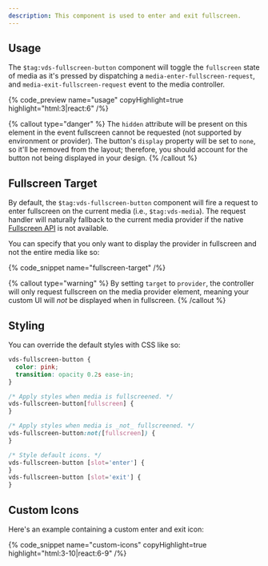 ```yaml
---
description: This component is used to enter and exit fullscreen.
---
```


## Usage

The `$tag:vds-fullscreen-button` component will toggle the `fullscreen` state of media as it's
pressed by dispatching a `media-enter-fullscreen-request`, and `media-exit-fullscreen-request`
event to the media controller.

{% code_preview name="usage" copyHighlight=true highlight="html:3|react:6" /%}

{% callout type="danger" %}
The `hidden` attribute will be present on this element in the event fullscreen cannot be
requested (not supported by environment or provider). The button's `display` property will be
set to `none`, so it'll be removed from the layout; therefore, you should account for the button
not being displayed in your design.
{% /callout %}

## Fullscreen Target

By default, the `$tag:vds-fullscreen-button` component will fire a request to enter fullscreen
on the current media (i.e., `$tag:vds-media`). The request handler will naturally fallback to the
current media provider if the native
[Fullscreen API](https://developer.mozilla.org/en-US/docs/Web/API/Fullscreen_API) is not available.

You can specify that you only want to display the provider in fullscreen and not the entire media
like so:

{% code_snippet name="fullscreen-target" /%}

{% callout type="warning" %}
By setting `target` to `provider`, the controller will only request fullscreen on the
media provider element, meaning your custom UI will _not_ be displayed when in fullscreen.
{% /callout %}

## Styling

You can override the default styles with CSS like so:

```css
vds-fullscreen-button {
  color: pink;
  transition: opacity 0.2s ease-in;
}

/* Apply styles when media is fullscreened. */
vds-fullscreen-button[fullscreen] {
}

/* Apply styles when media is _not_ fullscreened. */
vds-fullscreen-button:not([fullscreen]) {
}

/* Style default icons. */
vds-fullscreen-button [slot='enter'] {
}
vds-fullscreen-button [slot='exit'] {
}
```

## Custom Icons

Here's an example containing a custom enter and exit icon:

{% code_snippet name="custom-icons" copyHighlight=true highlight="html:3-10|react:6-9" /%}
